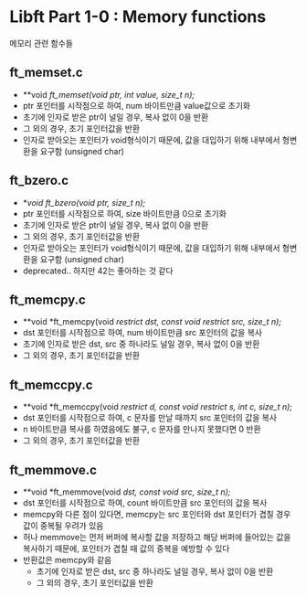 # Libft Part 1-0 : Memory functions
메모리 관련 함수들

## ft_memset.c
- **void	*ft_memset(void *ptr, int value, size_t n);**
- ptr 포인터를 시작점으로 하여, num 바이트만큼 value값으로 초기화
- 초기에 인자로 받은 ptr이 널일 경우, 복사 없이 0을 반환
- 그 외의 경우, 초기 포인터값을 반환
- 인자로 받아오는 포인터가 void형식이기 때문에, 값을 대입하기 위해 내부에서 형변환을 요구함 (unsigned char)

## ft_bzero.c
- **void	ft_bzero(void *ptr, size_t n);**
- ptr 포인터를 시작점으로 하여, size 바이트만큼 0으로 초기화
- 초기에 인자로 받은 ptr이 널일 경우, 복사 없이 0을 반환
- 그 외의 경우, 초기 포인터값을 반환
- 인자로 받아오는 포인터가 void형식이기 때문에, 값을 대입하기 위해 내부에서 형변환을 요구함 (unsigned char)
- deprecated.. 하지만 42는 좋아하는 것 같다

## ft_memcpy.c
- **void	*ft_memcpy(void *restrict dst, const void *restrict src, size_t n);**
- dst 포인터를 시작점으로 하여, num 바이트만큼 src 포인터의 값을 복사
- 초기에 인자로 받은 dst, src 중 하나라도 널일 경우, 복사 없이 0을 반환
- 그 외의 경우, 초기 포인터값을 반환

## ft_memccpy.c
- **void	*ft_memccpy(void *restrict d, const void *restrict s, int c, size_t n);**
- dst 포인터를 시작점으로 하여, c 문자를 만날 때까지 src 포인터의 값을 복사
- n 바이트만큼 복사를 하였음에도 불구, c 문자를 만나지 못했다면 0 반환
- 그 외의 경우, 초기 포인터값을 반환

## ft_memmove.c
- **void	*ft_memmove(void *dst, const void *src, size_t n);**
- dst 포인터를 시작점으로 하여, count 바이트만큼 src 포인터의 값을 복사
- memcpy와 다른 점이 있다면, memcpy는 src 포인터와 dst 포인터가 겹칠 경우 값이 중복될 우려가 있음
- 허나 memmove는 먼저 버퍼에 복사할 값을 저장하고 해당 버퍼에 들어있는 값을 복사하기 때문에, 포인터가 겹칠 때 값의 중복을 예방할 수 있다
- 반환값은 memcpy와 같음
	- 초기에 인자로 받은 dst, src 중 하나라도 널일 경우, 복사 없이 0을 반환
	- 그 외의 경우, 초기 포인터값을 반환
